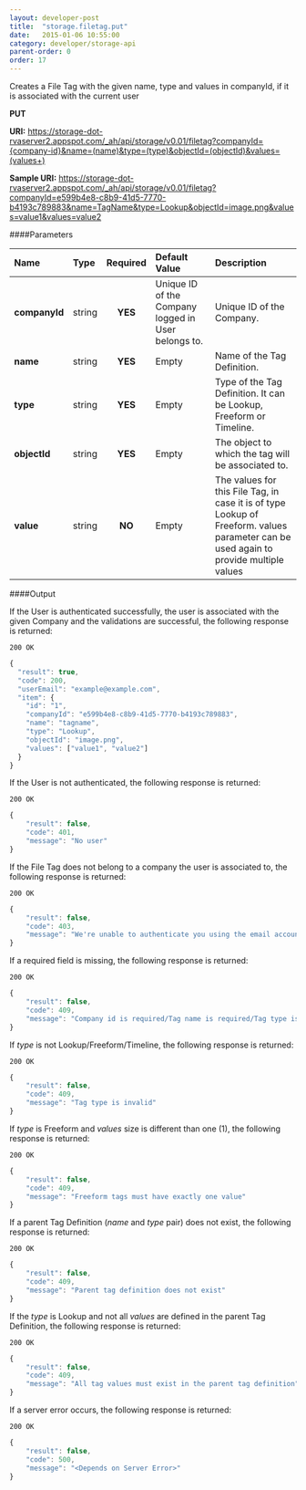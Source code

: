 ```yaml
---
layout: developer-post
title:  "storage.filetag.put"
date:   2015-01-06 10:55:00
category: developer/storage-api
parent-order: 0
order: 17
---
```


Creates a File Tag with the given name, type and values in companyId, if it is associated with the current user

**PUT**

**URI:** https://storage-dot-rvaserver2.appspot.com/_ah/api/storage/v0.01/filetag?companyId={company-id}&name=(name)&type=(type)&objectId=(objectId)&values=(values+)

**Sample URI:** https://storage-dot-rvaserver2.appspot.com/_ah/api/storage/v0.01/filetag?companyId=e599b4e8-c8b9-41d5-7770-b4193c789883&name=TagName&type=Lookup&objectId=image.png&values=value1&values=value2

####Parameters

| Name    | Type   | Required | Default Value | Description |
|:--------|:-------|:--------:|:--------------|:------------|
| **companyId**  | string |  **YES**  | Unique ID of the Company logged in User belongs to. | Unique ID of the Company. |
| **name**  | string |  **YES**  | Empty | Name of the Tag Definition. |
| **type**  | string |  **YES**  | Empty | Type of the Tag Definition. It can be Lookup, Freeform or Timeline. |
| **objectId**  | string |  **YES**  | Empty | The object to which the tag will be associated to. |
| **value**  | string |  **NO**  | Empty | The values for this File Tag, in case it is of type Lookup of Freeform. values parameter can be used again to provide multiple values |

####Output

If the User is authenticated successfully, the user is associated with the given Company and the validations are successful, the following response is returned:

```200 OK```

```javascript
{
  "result": true,
  "code": 200,
  "userEmail": "example@example.com",
  "item": {
    "id": "1",
    "companyId": "e599b4e8-c8b9-41d5-7770-b4193c789883",
    "name": "tagname",
    "type": "Lookup",
    "objectId": "image.png",
    "values": ["value1", "value2"]
  }
}

```

If the User is not authenticated, the following response is returned:

```200 OK```

```javascript
{
    "result": false,
    "code": 401,
    "message": "No user"
}
```

If the File Tag does not belong to a company the user is associated to, the following response is returned:

```200 OK```

```javascript
{
    "result": false,
    "code": 403,
    "message": "We're unable to authenticate you using the email account example@example.com"
}
```

If a required field is missing, the following response is returned:

```200 OK```

```javascript
{
    "result": false,
    "code": 409,
    "message": "Company id is required/Tag name is required/Tag type is required/ObjectId is required"
}
```

If *type* is not Lookup/Freeform/Timeline, the following response is returned:

```200 OK```

```javascript
{
    "result": false,
    "code": 409,
    "message": "Tag type is invalid"
}
```

If *type* is Freeform and *values* size is different than one (1), the following response is returned:

```200 OK```

```javascript
{
    "result": false,
    "code": 409,
    "message": "Freeform tags must have exactly one value"
}
```

If a parent Tag Definition (*name* and *type* pair) does not exist, the following response is returned:

```200 OK```

```javascript
{
    "result": false,
    "code": 409,
    "message": "Parent tag definition does not exist"
}
```

If the *type* is Lookup and not all *values* are defined in the parent Tag Definition, the following response is returned:

```200 OK```

```javascript
{
    "result": false,
    "code": 409,
    "message": "All tag values must exist in the parent tag definition"
}
```

If a server error occurs, the following response is returned:

```200 OK```

```javascript
{
    "result": false,
    "code": 500,
    "message": "<Depends on Server Error>"
}
```
